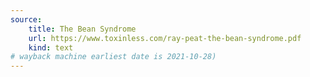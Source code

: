```yaml
---
source:
    title: The Bean Syndrome
    url: https://www.toxinless.com/ray-peat-the-bean-syndrome.pdf
    kind: text
# wayback machine earliest date is 2021-10-28)
---
```

